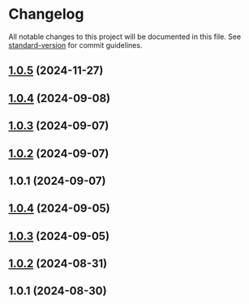 # Changelog

All notable changes to this project will be documented in this file. See [standard-version](https://github.com/conventional-changelog/standard-version) for commit guidelines.

## [1.0.5](https://github.com/maemreyo/oas2ts/compare/v1.0.4...v1.0.5) (2024-11-27)



## [1.0.4](https://github.com/maemreyo/oas2ts/compare/v1.0.3...v1.0.4) (2024-09-08)



## [1.0.3](https://github.com/maemreyo/oas2ts/compare/v1.0.2...v1.0.3) (2024-09-07)



## [1.0.2](https://github.com/maemreyo/oas2ts/compare/v1.0.1...v1.0.2) (2024-09-07)



## 1.0.1 (2024-09-07)



## [1.0.4](https://github.com/maemreyo/nodets-template/compare/v1.0.3...v1.0.4) (2024-09-05)



## [1.0.3](https://github.com/maemreyo/nodets-template/compare/v1.0.2...v1.0.3) (2024-09-05)



## [1.0.2](https://github.com/maemreyo/nodets-template/compare/v1.0.1...v1.0.2) (2024-08-31)



## 1.0.1 (2024-08-30)
